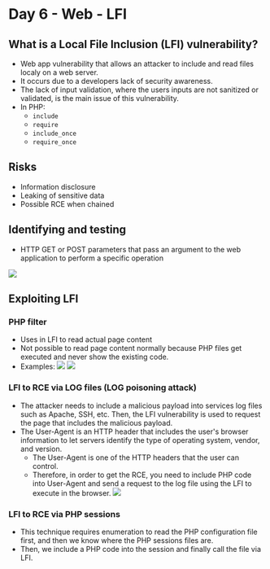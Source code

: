 # Day 6 - Web - LFI

## What is a Local File Inclusion (LFI) vulnerability?

- Web app vulnerability that allows an attacker to include and read files localy on a web server. 
- It occurs due to a developers lack of security awareness. 
- The lack of input validation, where the users inputs are not sanitized or validated, is the main issue of this vulnerability.
- In PHP:
	- `include`
	- `require`
	- `include_once`
	- `require_once`

## Risks
- Information disclosure
- Leaking of sensitive data
- Possible RCE when chained

## Identifying and testing
- HTTP GET or POST parameters that pass an argument to the web application to perform a specific operation

![](https://i.imgur.com/yVemcMz.png)

## Exploiting LFI

### PHP filter

- Uses in LFI to read actual page content
- Not possible to read page content normally because PHP files get executed and never show the existing code.
- Examples:
![](https://i.imgur.com/r1Q2ml8.png)
![](https://i.imgur.com/1Fhu4ad.png)

### LFI to RCE via LOG files (LOG poisoning attack)
-  The attacker needs to include a malicious payload into services log files such as Apache, SSH, etc. Then, the LFI vulnerability is used to request the page that includes the malicious payload.
-  The User-Agent is an HTTP header that includes the user's browser information to let servers identify the type of operating system, vendor, and version. 
	-  The User-Agent is one of the HTTP headers that the user can control. 
	- Therefore, in order to get the RCE, you need to include PHP code into User-Agent and send a request to the log file using the LFI to execute in the browser.
![](https://i.imgur.com/iZaSNCL.png)

### LFI to RCE via PHP sessions
- This technique requires enumeration to read the PHP configuration file first, and then we know where the PHP sessions files are. 
- Then, we include a PHP code into the session and finally call the file via LFI.
